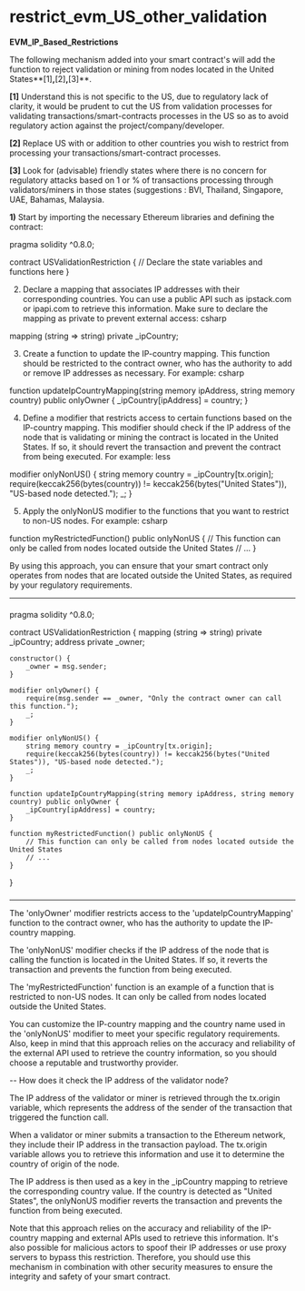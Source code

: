 # restrict_evm_US_other_validation
**EVM_IP_Based_Restrictions**

The following mechanism added into your smart contract's will add the function to reject validation or mining from nodes located in the United States**[1]**,**[2]**,**[3]**. 

**[1]** Understand this is not specific to the US, due to regulatory lack of clarity, it would be prudent to cut the US from validation processes for validating transactions/smart-contracts processes in the US so as to avoid regulatory action against the project/company/developer. 

**[2]** Replace US with or addition to other countries you wish to restrict from processing your transactions/smart-contract processes.

**[3]** Look for (advisable) friendly states where there is no concern for regulatory attacks based on 1 or % of transactions processing through validators/miners in those states (suggestions : BVI, Thailand, Singapore, UAE, Bahamas, Malaysia.

**1)** Start by importing the necessary Ethereum libraries and defining the contract:

pragma solidity ^0.8.0;

contract USValidationRestriction {
    // Declare the state variables and functions here
}

2) Declare a mapping that associates IP addresses with their corresponding countries. You can use a public API such as ipstack.com or ipapi.com to retrieve this information. Make sure to declare the mapping as private to prevent external access:
csharp

mapping (string => string) private _ipCountry;

3) Create a function to update the IP-country mapping. This function should be restricted to the contract owner, who has the authority to add or remove IP addresses as necessary. For example:
csharp

function updateIpCountryMapping(string memory ipAddress, string memory country) public onlyOwner {
    _ipCountry[ipAddress] = country;
}

4) Define a modifier that restricts access to certain functions based on the IP-country mapping. This modifier should check if the IP address of the node that is validating or mining the contract is located in the United States. If so, it should revert the transaction and prevent the contract from being executed. For example:
less

modifier onlyNonUS() {
    string memory country = _ipCountry[tx.origin];
    require(keccak256(bytes(country)) != keccak256(bytes("United States")), "US-based node detected.");
    _;
}

5) Apply the onlyNonUS modifier to the functions that you want to restrict to non-US nodes. For example:
csharp

function myRestrictedFunction() public onlyNonUS {
    // This function can only be called from nodes located outside the United States
    // ...
}

By using this approach, you can ensure that your smart contract only operates from nodes that are located outside the United States, as required by your regulatory requirements.


-----
####
pragma solidity ^0.8.0;

contract USValidationRestriction {
    mapping (string => string) private _ipCountry;
    address private _owner;

    constructor() {
        _owner = msg.sender;
    }

    modifier onlyOwner() {
        require(msg.sender == _owner, "Only the contract owner can call this function.");
        _;
    }

    modifier onlyNonUS() {
        string memory country = _ipCountry[tx.origin];
        require(keccak256(bytes(country)) != keccak256(bytes("United States")), "US-based node detected.");
        _;
    }

    function updateIpCountryMapping(string memory ipAddress, string memory country) public onlyOwner {
        _ipCountry[ipAddress] = country;
    }

    function myRestrictedFunction() public onlyNonUS {
        // This function can only be called from nodes located outside the United States
        // ...
    }
}

###
---

The 'onlyOwner' modifier restricts access to the 'updateIpCountryMapping' function to the contract owner, who has the authority to update the IP-country mapping.

The 'onlyNonUS' modifier checks if the IP address of the node that is calling the function is located in the United States. If so, it reverts the transaction and prevents the function from being executed.

The 'myRestrictedFunction' function is an example of a function that is restricted to non-US nodes. It can only be called from nodes located outside the United States.

You can customize the IP-country mapping and the country name used in the 'onlyNonUS' modifier to meet your specific regulatory requirements. Also, keep in mind that this approach relies on the accuracy and reliability of the external API used to retrieve the country information, so you should choose a reputable and trustworthy provider.

--
How does it check the IP address of the validator node?

The IP address of the validator or miner is retrieved through the tx.origin variable, which represents the address of the sender of the transaction that triggered the function call.

When a validator or miner submits a transaction to the Ethereum network, they include their IP address in the transaction payload. The tx.origin variable allows you to retrieve this information and use it to determine the country of origin of the node.

The IP address is then used as a key in the _ipCountry mapping to retrieve the corresponding country value. If the country is detected as "United States", the onlyNonUS modifier reverts the transaction and prevents the function from being executed.

Note that this approach relies on the accuracy and reliability of the IP-country mapping and external APIs used to retrieve this information. It's also possible for malicious actors to spoof their IP addresses or use proxy servers to bypass this restriction. Therefore, you should use this mechanism in combination with other security measures to ensure the integrity and safety of your smart contract.
